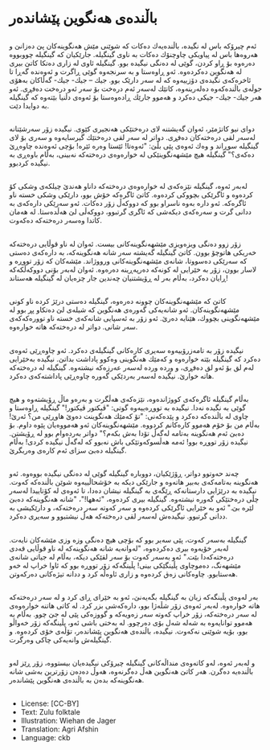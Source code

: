 # باڵندەی هەنگوین پێشاندەر

##
ئەم چیرۆكە باس لە نگیدە، باڵندەیەك دەكات كە شوێنی مێش هەنگوینەكان پێ دەزانێ و هەروەها باس لە پیاویكی چاوچنۆك دەكات بە ناوی گینگیلە. جارێكیان كە گینگیلە چووبووە دەرەوە بۆ ڕاو كردن، گوێی لە دەنگی نیگیدە بوو. گینگیلە ئاوی لە زاری دەتكا كاتێ بیری لە هەنگوین دەكردەوە. ئەو ڕاوەستا و بە سرنجەوە گوێی ڕاگرت و ئەوەندە گەڕا تا ئاخرەكەی نگیدەی دۆزییەوە كە لە سەر دارێک بوو. جیك – جیك- جیك- گەڵاكان بەهۆی جوڵەی باڵندەكەوە دەلەرینەوە، كاتێك لەسەر ئەم درەخت بۆ سەر ئەو درەخت دەفڕی. ئەو هەر جیك- جیك- جیكی دەكرد و هەموو جارێك ڕادەوەستا بۆ ئەوەی دڵنیا بێتەوە كە گینگیلە بە دوایدا دێت.

##
دوای نیو كاتژمێر، ئەوان گەیشتنە لای درەختێكی هەنجیری كێوی. نیگیدە زۆر سەرشێتانە لەسەر لقی درەختەكان دەفڕی. دواتر لە سەر لقی درەختێك گیرسایەوە و سەری بۆ لای گینگیلە سوڕاند و وەك ئەوەی پێی بڵێ: "ئەوەتا! ئێستا وەرە ئێرە! بۆچی ئەوەندە چاوەڕێ دەكەی؟" گینگیلە هیچ مێشهەنگوینێكی لە خوارەوەی درەختەكە نەبینی، بەڵام باوەڕی بە نیگیدە كردبوو.

##
لەبەر ئەوە، گینگیلە نێزەکەی لە خوارەوەی درەختەكە داناو هەندێ چیلكەی وشكی كۆ كردەوە و ئاگرێكی بچووكی كردەوە. كاتێ ئاگرەكە خۆش بوو، دارێكی وشكی خستە ناو ئاگرەكە. ئەو دارە بەوە ناسراو بوو كە دووكەڵ زۆر دەكات. ئەو سەرێكی دارەكەی بە ددانی گرت و سەرەكەی دیكەشی كە ئاگری گرتبوو، دووكەڵی لێ هەڵدەستا. لە هەمان كاتدا وەسەر درەختەكە دەکەوت.

##
زۆر زوو دەنگی ویزەویزی مێشهەنگوینەكانی بیست. ئەوان لە ناو قوڵایی درەختەكە خەریكی هاتوچۆ بوون. كاتێ گینگیلە گەیشتە سەر شانە هەنگوینەكە، بە دارەكەی دەستی كە سەرێكی دەسووتا، شانەی مێشهەنگوینەكانی ورووژاند. مێشەكان كە زۆر تووڕە و لاسار بوون، زۆر بە خێرایی لە كونەكە دەرپەڕینە دەرەوە. ئەوان لەبەر بۆنی دووكەڵكەكە ڕایان دەكرد، بەڵام بەر لە ڕۆیشتنیان چەندین جار چزەیان لە گینگیلە هەستاند!

##
كاتێ كە مێشهەنگوینەكان چوونە دەرەوە، گینگیلە دەستی درێژ كردە ناو كونی مێشهەنگوینەكان. ئەو شانەیەكی گەورەی هەنگوین كە شیلەی لێ دەتكاو پڕ بوو لە مێشهەنگوینی بچووك، هێنایە دەرێ. ئەو زۆر بە ئەسپایی شانەكەی خستە ناو توورەکەکەی سەر شانی. دواتر لە درەختەكە هاتە خوارەوە.

##
نیگیدە زۆر بە تامەزرۆییەوە سەیری كارەكانی گینگیلەی دەكرد. ئەو چاوەڕێی ئەوەی دەكرد كە گینگیلە بێتە خوارەوە و كەمێك هەنگوینی وەكوو پاداشت بداتێ. نیگیدە بەخێرایی لەم لق بۆ ئەو لق دەفڕی، و وردە وردە لەسەر عەرزەکە نیشتەوە. گینگیلە لە درەختەكە هاتە خوارێ. نیگیدە لەسەر بەردێكی گەورە چاوەڕێی پاداشتەكەی دەكرد.

##
بەڵام گینگیلە ئاگرەكەی كووژاندەوە، نێزەكەی هەڵگرت و بەرەو ماڵ ڕۆیشتەوە و هیچ گوێی بە نگیدە نەدا. نیگیدە بە تووڕەییەوە گوتی: "ڤیكتور ڤیكتور!" گینگیلە ڕاوەستا و چاوی لە باڵندەكە دەكرد و پێدەكەنی: "تۆ كەمێك هەنگوینت دەوێ هاوڕێی من؟ ئەرێ! بەڵام من بۆ خۆم هەموو كارەكانم كردووە. مێشهەنگوینەكان ئەو هەمووەیان پێوە داوم. بۆ دەبێ ئەم هەنگوینە بەتامە لەگەڵ تۆدا بەش بكەم؟" دواتر بەردەوام بوو لە ڕۆیشتن. نیگیدە زۆر تووڕە بوو! ئەمە هەڵسوکەوتێکی باش نەبوو كە لەگەڵ نیگیدە كردی! بەڵام گینگیلە دەبێ سزای ئەم كارەی وەربگرێ.

##
چەند حەوتوو دواتر، ڕۆژێكیان، دووبارە گینگیلە گوێی لە دەنگی نیگیدە بووەوە. ئەو هەنگوینە بەتامەکەی بەبیر هاتەوە و جارێكی دیكە بە خۆشحاڵییەوە شوێن باڵندەكە كەوت. نیگیدە بە درێژایی دارستانەكە ڕێگەی بە گینگیلە نیشان دەدا، تا ئەوەی لە كۆتاییدا لەسەر چڵی درەختێكی گەورە نیشتەوە. گینگیلە بیری كردەوە، "ئەهها!"، "شانە هەنگوینەكە دەبێ لێرە بێ." ئەو بە خێرایی ئاگرێكی كردەوە و سەر كەوتە سەر درەختەكە، و دارێكیشی بە ددانی گرتبوو. نیگیدەش لەسەر لقی درەختەكە هەڵ نیشتبوو و سەیری دەكرد.

##
گینگیلە بەسەر كەوت، پێی سەیر بوو كە بۆچی هیچ دەنگی وزە وزی مێشەكان نایەت. لەبەر خۆیەوە بیری دەكردەوە، "لەوانەیە شانە هەنگوینەكە لە ناو قوڵایی قەدی درەختەكەدا بێت." ئەو بەسەر كەوت بۆ سەر لقێكی دیكە، بەڵام لە جیاتی شانەی مێشهەنگ، دەموچاوی پڵینگێكی بینی! پڵینگەكە زۆر تووڕە بوو كە ئاوا خراپ لە خەو هەستابوو. چاوەكانی زەق كردەوە و زاری ئاوەڵە كرد و ددانە تیژەكانی دەركەوتن.

##
بەر لەوەی پڵینگەكە زیان بە گینگیلە بگەیەنێ، ئەو بە خێرای ڕای كرد و لە سەر درەختەكە هاتە خوارەوە. لەبەر ئەوەی زۆر شڵەژا بوو، دارەكەشی بزر كرد. لە كاتی هاتنە خوارەوەی لە سەر درەختەكە، زۆر خراپ كەوتە سەر زەویەكە و گووزەكی پێی لە جێ چوو. بەڵام بە هەموو توانایەوە بە شەلە شەل بۆی دەرچوو. لە بەختی باشی ئەو، پڵینگەكە زۆر خەواڵو بوو، بۆیە شوێنی نەكەوت. نیگیدە، باڵندەی هەنگوین پێشاندەر، تۆڵەی خۆی كردەوە. و گینگیلەش وانەیەكی چاكی وەرگرت.

##
و لەبەر ئەوە، لەو كاتەوەی منداڵەكانی گینگیلە چیرۆكی نیگیدەیان بیستووە، زۆر ڕێز لەو باڵندەیە دەگرن. هەر كاتێ هەنگوین هەڵ دەگرنەوە، هەوڵ دەدەن زۆرترین بەشی شانە هەنگوینەكە بدەن بە باڵندەی هەنگوین پێشاندەر.

##
* License: [CC-BY]
* Text: Zulu folktale
* Illustration: Wiehan de Jager
* Translation: Agri Afshin
* Language: ckb

